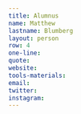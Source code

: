 ```yaml
---
title: Alumnus
name: Matthew
lastname: Blumberg
layout: person
row: 4
one-line: 
quote: 
website: 
tools-materials: 
email: 
twitter: 
instagram: 
---
```


